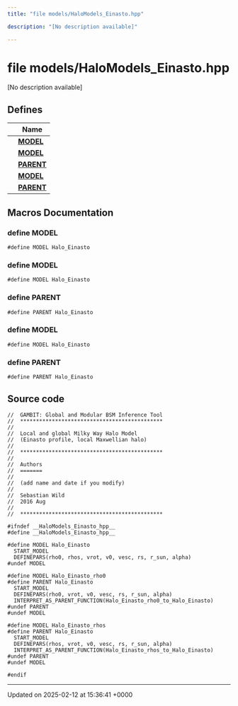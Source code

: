 ```yaml
---
title: "file models/HaloModels_Einasto.hpp"

description: "[No description available]"

---
```


# file models/HaloModels_Einasto.hpp

[No description available]

## Defines

|                | Name           |
| -------------- | -------------- |
|  | **[MODEL](/documentation/code/files/halomodels__einasto_8hpp/#define-model)**  |
|  | **[MODEL](/documentation/code/files/halomodels__einasto_8hpp/#define-model)**  |
|  | **[PARENT](/documentation/code/files/halomodels__einasto_8hpp/#define-parent)**  |
|  | **[MODEL](/documentation/code/files/halomodels__einasto_8hpp/#define-model)**  |
|  | **[PARENT](/documentation/code/files/halomodels__einasto_8hpp/#define-parent)**  |




## Macros Documentation

### define MODEL

```
#define MODEL Halo_Einasto
```


### define MODEL

```
#define MODEL Halo_Einasto
```


### define PARENT

```
#define PARENT Halo_Einasto
```


### define MODEL

```
#define MODEL Halo_Einasto
```


### define PARENT

```
#define PARENT Halo_Einasto
```


## Source code

```
//  GAMBIT: Global and Modular BSM Inference Tool
//  *********************************************
//
//  Local and global Milky Way Halo Model 
//  (Einasto profile, local Maxwellian halo)
//
//  *********************************************
//
//  Authors
//  =======
//
//  (add name and date if you modify)
//
//  Sebastian Wild
//  2016 Aug
//
//  *********************************************

#ifndef __HaloModels_Einasto_hpp__
#define __HaloModels_Einasto_hpp__

#define MODEL Halo_Einasto
  START_MODEL
  DEFINEPARS(rho0, rhos, vrot, v0, vesc, rs, r_sun, alpha)
#undef MODEL

#define MODEL Halo_Einasto_rho0
#define PARENT Halo_Einasto
  START_MODEL
  DEFINEPARS(rho0, vrot, v0, vesc, rs, r_sun, alpha)
  INTERPRET_AS_PARENT_FUNCTION(Halo_Einasto_rho0_to_Halo_Einasto)
#undef PARENT
#undef MODEL

#define MODEL Halo_Einasto_rhos
#define PARENT Halo_Einasto
  START_MODEL
  DEFINEPARS(rhos, vrot, v0, vesc, rs, r_sun, alpha)
  INTERPRET_AS_PARENT_FUNCTION(Halo_Einasto_rhos_to_Halo_Einasto)
#undef PARENT
#undef MODEL

#endif
```


-------------------------------

Updated on 2025-02-12 at 15:36:41 +0000
